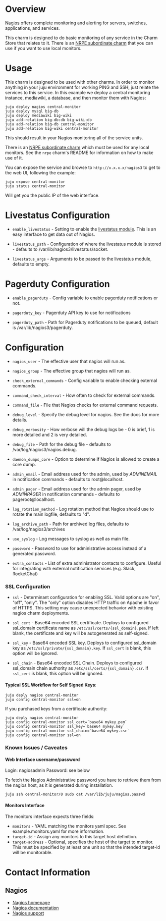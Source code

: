 # Overview

[Nagios](http://nagios.org) offers complete monitoring and alerting for servers, switches, applications, and services.

This charm is designed to do basic monitoring of any service in the Charm Store that relates to it. There is an [NRPE subordinate charm](https://jujucharms.com/nrpe/) that you can use if you want to use local monitors.

# Usage

This charm is designed to be used with other charms. In order to monitor anything in your juju environment for working PING and SSH, just relate the services to this service. In this example we deploy a central monitoring instance, mediawiki, a database, and then monitor them with Nagios:

    juju deploy nagios central-monitor
    juju deploy mysql big-db
    juju deploy mediawiki big-wiki
    juju add-relation big-db:db big-wiki:db
    juju add-relation big-db central-monitor
    juju add-relation big-wiki central-monitor

This should result in your Nagios monitoring all of the service units.

There is an [NRPE subordinate charm](https://jujucharms.com/nrpe/) which must be used for any local monitors.  See the `nrpe` charm's README for information on how to make use of it.

You can expose the service and browse to `http://x.x.x.x/nagios3` to get to the web UI, following the example:

    juju expose central-monitor
    juju status central-monitor

Will get you the public IP of the web interface.

# Livestatus Configuration

- `enable_livestatus` - Setting to enable the [livestatus module](https://mathias-kettner.de/checkmk_livestatus.html). This is an easy interface to get data out of Nagios.

- `livestatus_path` - Configuration of where the livestatus module is stored - defaults to /var/lib/nagios3/livestatus/socket.

- `livestatus_args` - Arguments to be passed to the livestatus module, defaults to empty.

# Pagerduty Configuration

- `enable_pagerduty` - Config variable to enable pagerduty notifications or not.

- `pagerduty_key` - Pagerduty API key to use for notifications

- `pagerduty_path` - Path for Pagerduty notifications to be queued, default is /var/lib/nagios3/pagerduty.

# Configuration

- `nagios_user` - The effective user that nagios will run as.

- `nagios_group` - The effective group that nagios will run as.

- `check_external_commands` - Config variable to enable checking external commands.

- `command_check_interval` - How often to check for external commands.

- `command_file` - File that Nagios checks for external command requests.

- `debug_level` - Specify the debug level for nagios.  See the docs for more details.

- `debug_verbosity` - How verbose will the debug logs be - 0 is brief, 1 is more detailed and 2 is very detailed.

- `debug_file` - Path for the debug file - defaults to /var/log/nagios3/nagios.debug.

- `daemon_dumps_core` - Option to determine if Nagios is allowed to create a core dump.

- `admin_email` - Email address used for the admin, used by $ADMINEMAIL$ in notification commands - defaults to root@localhost.

- `admin_pager` - Email address used for the admin pager, used by $ADMINPAGER$ in notification commands - defaults to pageroot@localhost.

- `log_rotation_method` - Log rotation method that Nagios should use to rotate the main logfile, defaults to "d".

- `log_archive_path` - Path for archived log files, defaults to /var/log/nagios3/archives
- `use_syslog` - Log messages to syslog as well as main file.

- `password` - Password to use for administrative access instead of a generated password.

- `extra_contacts` - List of extra administrator contacts to configure. Useful for integrating with external notification services (e.g. Slack, RocketChat)

### SSL Configuration

- `ssl` - Determinant configuration for enabling SSL. Valid options are "on", "off", "only". The "only" option disables HTTP traffic on Apache in favor of HTTPS. This setting may cause unexpected behavior with existing nagios charm deployments.

- `ssl_cert` - Base64 encoded SSL certificate. Deploys to configured ssl_domain certificate name as `/etc/ssl/certs/{ssl_domain}.pem`.   If left blank, the certificate and key will be autogenerated as self-signed.

- `ssl_key` - Base64 encoded SSL key. Deploys to configured ssl_domain key as `/etc/ssl/private/{ssl_domain}.key`.  If `ssl_cert` is blank, this option will be ignored.

- `ssl_chain` - Base64 encoded SSL Chain. Deploys to configured ssl_domain chain authority as `/etc/ssl/certs/{ssl_domain}.csr`.  If `ssl_cert` is blank, this option will be ignored.


#### Typical SSL Workflow for Self Signed Keys:

    juju deply nagios central-monitor
    juju config central-monitor ssl=on


If you purchased keys from a certificate authority:

    juju deply nagios central-monitor
    juju config central-monitor ssl_cert=`base64 mykey.pem`
    juju config central-monitor ssl_key=`base64 mykey.key`
    juju config central-monitor ssl_chain=`base64 mykey.csr`
    juju config central-monitor ssl=on


### Known Issues / Caveates


#### Web Interface username/password

Login: nagiosadmin
Password: see below

To fetch the Nagios Administrative password you have to retrieve them from
the nagios host, as it is generated during installation.

    juju ssh central-monitor/0 sudo cat /var/lib/juju/nagios.passwd

#### Monitors Interface
The monitors interface expects three fields:

- `monitors` - YAML matching the monitors yaml spec. See example.monitors.yaml for more information.
- `target-id` - Assign any monitors to this target host definition.
- `target-address` - Optional, specifies the host of the target to monitor. This must be specified by at least one unit so that the intended target-id will be monitorable.


# Contact Information

## Nagios

- [Nagios homepage](http://nagios.org)
- [Nagios documentation](http://www.nagios.org/documentation)
- [Nagios support](http://www.nagios.org/support)
